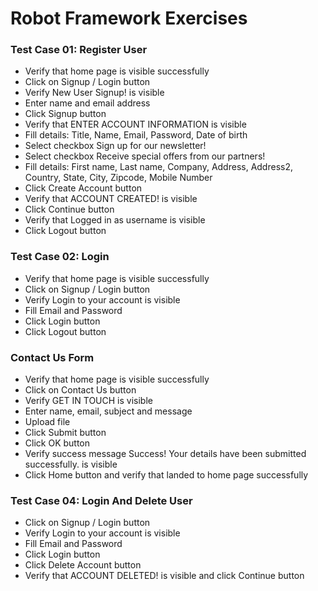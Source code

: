 <h1>Robot Framework Exercises</h1>

<h3>Test Case 01: Register User</h3>
<ul>
<li>Verify that home page is visible successfully</li>
<li>Click on Signup / Login button</li>
<li>Verify New User Signup! is visible</li>
<li>Enter name and email address</li>
<li>Click Signup button</li>
<li>Verify that ENTER ACCOUNT INFORMATION is visible</li>
<li>Fill details: Title, Name, Email, Password, Date of birth</li>
<li>Select checkbox Sign up for our newsletter!</li>
<li>Select checkbox Receive special offers from our partners!</li>
<li>Fill details: First name, Last name, Company, Address, Address2, Country, State, City, Zipcode, Mobile Number</li>
<li>Click Create Account button</li>
<li>Verify that ACCOUNT CREATED! is visible</li>
<li>Click Continue button</li>
<li>Verify that Logged in as username is visible</li>
<li>Click Logout button</li>
</ul>

<h3>Test Case 02: Login</h3>
<ul>
<li>Verify that home page is visible successfully</li>
<li>Click on Signup / Login button</li>
<li>Verify Login to your account is visible</li>
<li>Fill Email and Password</li>
<li>Click Login button</li>
<li>Click Logout button</li>
</ul>

<h3>Contact Us Form</h3>
<ul>
<li>Verify that home page is visible successfully</li>
<li>Click on Contact Us button</li>
<li>Verify GET IN TOUCH is visible</li>
<li>Enter name, email, subject and message</li>
<li>Upload file</li>
<li>Click Submit button</li>
<li>Click OK button</li>
<li>Verify success message Success! Your details have been submitted successfully. is visible</li>
<li>Click Home button and verify that landed to home page successfully</li>
</ul>

<h3>Test Case 04: Login And Delete User</h3>
<ul>
<li>Click on Signup / Login button</li>
<li>Verify Login to your account is visible</li>
<li>Fill Email and Password</li>
<li>Click Login button</li>
<li>Click Delete Account button</li>
<li>Verify that ACCOUNT DELETED! is visible and click Continue button</li>
</ul>